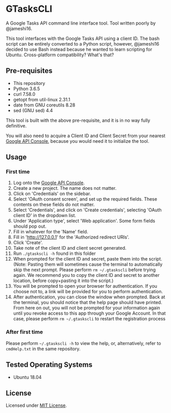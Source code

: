 # GTasksCLI
A Google Tasks API command line interface tool. Tool written poorly by @jameshi16.

This tool interfaces with the Google Tasks API using a client ID. The bash script can be entirely converted to a Python script, however, @jameshi16 decided to use Bash instead because he wanted to learn scripting for Ubuntu. Cross-platform compatibility? What's that?

## Pre-requisites
- This repository
- Python 3.6.5
- curl 7.58.0
- getopt from util-linux 2.31.1
- date from GNU coreutils 8.28
- sed (GNU sed) 4.4

This tool is built with the above pre-requisite, and it is in no way fully definitive.

You will also need to acquire a Client ID and Client Secret from your nearest [Google API Console](https://console.cloud.google.com/apis/credentials), because you would need it to initialize the tool.

## Usage
### First time
1) Log onto the [Google API Console](https://console.cloud.google.com/apis/).
2) Create a new project. The name does not matter.
3) Click on 'Credentials' on the sidebar.
4) Select 'OAuth consent screen', and set up the required fields. These contents on these fields do not matter.
5) Select 'Credentials', and click on 'Create credentials', selecting 'OAuth client ID' in the dropdown list.
6) Under 'Application type', select 'Web application'. Some form fields should pop out.
7) Fill in whatever for the 'Name' field.
8) Fill in 'http://127.0.0.1' for the 'Authorized redirect URIs'.
9) Click 'Create'.
10) Take note of the client ID and client secret generated.
11) Run `./gtaskscli -h` found in this folder
12) When prompted for the client ID and secret, paste them into the script. (Note: Pasting them will sometimes cause the terminal to automatically skip the next prompt. Please perform `rm ~/.gtaskscli` before trying again. We recommend you to copy the client ID and secret to another location, before copy+pasting it into the script.)
13) You will be prompted to open your browser for authentication. If you choose not to, a link will be provided for you to perform authentication.
14) After authentication, you can close the window when prompted. Back at the terminal, you should notice that the help page should have printed. From here on out, you will not be prompted for your information again until you revoke access to this app through your Google Account. In that case, please perform `rm ~/.gtaskscli` to restart the registration process

### After first time
Please perform `~/.gtaskscli -h` to view the help, or, alternatively, refer to `cmdHelp.txt` in the same repository.

## Tested Operating Systems
- Ubuntu 18.04

## License
Licensed under [MIT License](https://github.com/TeamSudoCoders/GTasksCLI/LICENSE.md).
